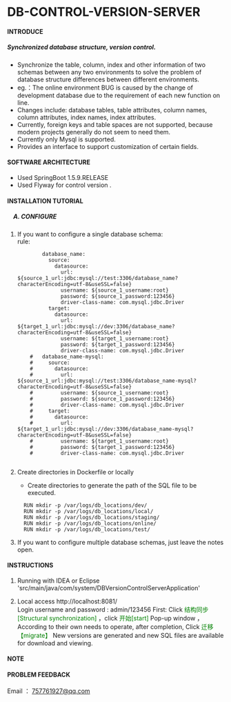 # DB-CONTROL-VERSION-SERVER
#### INTRODUCE
##### Synchronized database structure, version control.
- Synchronize the table, column, index and other information of two schemas between any two environments to solve the problem of database structure differences between different environments.<br/>
- eg.：The online environment BUG is caused by the change of development database due to the requirement of each new function on line.<br/>
- Changes include: database tables, table attributes, column names, column attributes, index names, index attributes.<br/>
- Currently, foreign keys and table spaces are not supported, because modern projects generally do not seem to need them.
- Currently only Mysql is supported.
- Provides an interface to support customization of certain fields.

#### SOFTWARE ARCHITECTURE
- Used SpringBoot 1.5.9.RELEASE
- Used Flyway for control version . 


#### INSTALLATION TUTORIAL

##### &emsp;A. CONFIGURE
   1. If you want to configure a single database schema: <br/>
       rule:  
    
       ```  name_spaces:
               database_name:
                 source:
                   datasource:
                     url: ${source_1_url:jdbc:mysql://test:3306/database_name?characterEncoding=utf-8&useSSL=false}
                     username: ${source_1_username:root}
                     password: ${source_1_password:123456}
                     driver-class-name: com.mysql.jdbc.Driver
                 target:
                   datasource:
                     url: ${target_1_url:jdbc:mysql://dev:3306/database_name?characterEncoding=utf-8&useSSL=false}
                     username: ${target_1_username:root}
                     password: ${target_1_password:123456}
                     driver-class-name: com.mysql.jdbc.Driver
           #   database_name-mysql:
           #     source:
           #       datasource:
           #         url: ${source_1_url:jdbc:mysql://test:3306/database_name-mysql?characterEncoding=utf-8&useSSL=false}
           #         username: ${source_1_username:root}
           #         password: ${source_1_password:123456}
           #         driver-class-name: com.mysql.jdbc.Driver
           #     target:
           #       datasource:
           #         url: ${target_1_url:jdbc:mysql://dev:3306/database_name-mysql?characterEncoding=utf-8&useSSL=false}
           #         username: ${target_1_username:root}
           #         password: ${target_1_password:123456}
           #         driver-class-name: com.mysql.jdbc.Driver
        
        ```
    
   2. Create directories in Dockerfile or locally 
   
        - Create directories to generate the path of the SQL file to be executed.
        ```springdataql
          RUN mkdir -p /var/logs/db_locations/dev/
          RUN mkdir -p /var/logs/db_locations/local/
          RUN mkdir -p /var/logs/db_locations/staging/
          RUN mkdir -p /var/logs/db_locations/online/
          RUN mkdir -p /var/logs/db_locations/test/
        ```
        
2. If you want to configure multiple database schemas, just leave the notes open.


#### INSTRUCTIONS

1. Running with IDEA or Eclipse 'src/main/java/com/system/DBVersionControlServerApplication' <br/>
   
2. Local access http://localhost:8081/<br/>
   Login username and password : admin/123456
   First: Click <font color=#008000 >结构同步[Structural synchronization]</font>   ，click <font color=#008000 >开始[start]</font>  Pop-up window ，According to their own needs to operate, after completion, Click <font color=#008000 >迁移【migrate】</font>
   New versions are generated and new SQL files are available for download and viewing. 


#### NOTE

#### PROBLEM FEEDBACK
 Email ： 757761927@qq.com 
